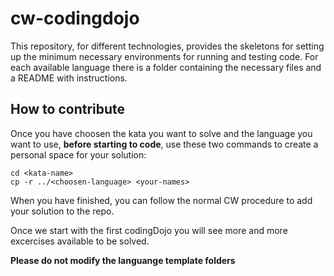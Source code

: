# cw-codingdojo
This repository, for different technologies, provides the skeletons for setting up the minimum necessary environments for running and testing code. For each available language there is a folder containing the necessary files and a README with instructions.

## How to contribute
Once you have choosen the kata you want to solve and the language you want to use, **before starting to code**, use these two commands to create a personal space for your solution:
```
cd <kata-name>
cp -r ../<choosen-language> <your-names>
```
When you have finished, you can follow the normal CW procedure to add your solution to the repo.

Once we start with the first codingDojo you will see more and more excercises available to be solved.

**Please do not modify the languange template folders**